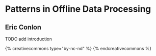 # Patterns in Offline Data Processing

## Eric Conlon

TODO add introduction

{% creativecommons type="by-nc-nd" %}
{% endcreativecommons %}
